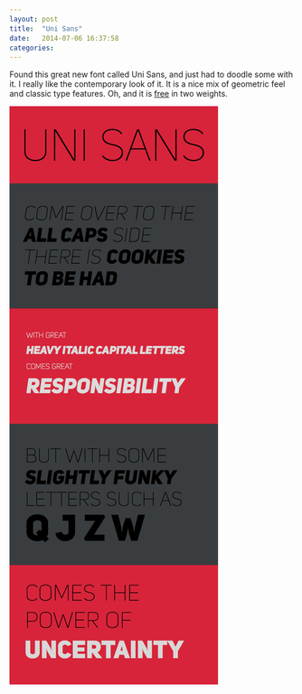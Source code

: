```yaml
---
layout: post
title:  "Uni Sans"
date:   2014-07-06 16:37:58
categories:
---
```


Found this great new font called Uni Sans, and just had to doodle some with it. I really like the contemporary look of it. It is a nice mix of geometric feel and classic type features. Oh, and it is <a href="http://fontfabric.com/uni-sans-free/">free</a> in two weights. 

<a class="lightbox" href="/blogassets/UniSans.png">
    <img class="blogImage" src="/blogassets/UniSans.png" alt=""/>
</a>
